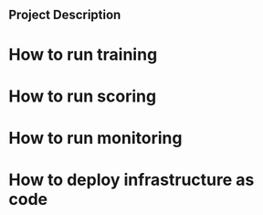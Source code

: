 ## Project Description


# How to run training


# How to run scoring


# How to run monitoring


# How to deploy infrastructure as code